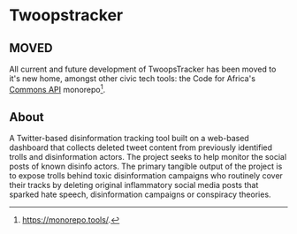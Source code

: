 # Twoopstracker


## MOVED

All current and future development of TwoopsTracker has been moved to it's new home, amongst other civic tech tools: the Code for Africa's [Commons API](https://github.com/CodeForAfrica/api/) monorepo[^1].

## About
A Twitter-based disinformation tracking tool built on a web-based dashboard that collects deleted tweet content from previously identified trolls and disinformation actors. The project seeks to help monitor the social posts of known disinfo actors. The primary tangible output of the project is to expose trolls behind toxic disinformation campaigns who routinely cover their tracks by deleting original inflammatory social media posts that sparked hate speech, disinformation campaigns or conspiracy theories.

[^1]: https://monorepo.tools/.